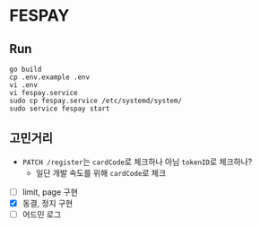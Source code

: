 # FESPAY

## Run

```shell script
go build
cp .env.example .env
vi .env
vi fespay.service
sudo cp fespay.service /etc/systemd/system/
sudo service fespay start
```

## 고민거리

- `PATCH /register`는 `cardCode`로 체크하나 아님 `tokenID`로 체크하나?
  - 일단 개발 속도를 위해 `cardCode`로 체크
- [ ] limit, page 구현
- [x] 동결, 정지 구현 
- [ ] 어드민 로그